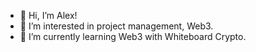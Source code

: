 - 👋 Hi, I’m Alex!
- 👀 I’m interested in project management, Web3.
- 🌱 I’m currently learning Web3 with Whiteboard Crypto.


<!---
romanzbalex/romanzbalex is a ✨ special ✨ repository because its `README.md` (this file) appears on your GitHub profile.
You can click the Preview link to take a look at your changes.
--->
